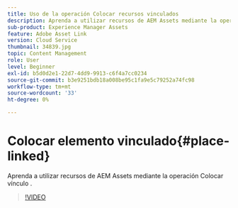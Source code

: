 ```yaml
---
title: Uso de la operación Colocar recursos vinculados
description: Aprenda a utilizar recursos de AEM Assets mediante la operación Colocar vínculo .
sub-product: Experience Manager Assets
feature: Adobe Asset Link
version: Cloud Service
thumbnail: 34839.jpg
topic: Content Management
role: User
level: Beginner
exl-id: b5d0d2e1-22d7-4dd9-9913-c6f4a7cc0234
source-git-commit: b3e9251bdb18a008be95c1fa9e5c79252a74fc98
workflow-type: tm+mt
source-wordcount: '33'
ht-degree: 0%

---
```


# Colocar elemento vinculado{#place-linked}

Aprenda a utilizar recursos de AEM Assets mediante la operación Colocar vínculo .

>[!VIDEO](https://video.tv.adobe.com/v/34839?quality=12&learn=on)
